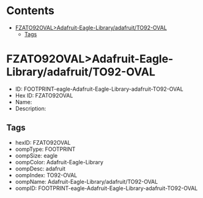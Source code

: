 



Contents
========

* [FZATO92OVAL>Adafruit-Eagle-Library/adafruit/TO92-OVAL](#fzato92ovaladafruit-eagle-libraryadafruitto92-oval)
	* [Tags](#tags)

# FZATO92OVAL>Adafruit-Eagle-Library/adafruit/TO92-OVAL

- ID: FOOTPRINT-eagle-Adafruit-Eagle-Library-adafruit-TO92-OVAL
- Hex ID: FZATO92OVAL
- Name: 
- Description: 

## Tags

- hexID: FZATO92OVAL
- oompType: FOOTPRINT
- oompSize: eagle
- oompColor: Adafruit-Eagle-Library
- oompDesc: adafruit
- oompIndex: TO92-OVAL
- oompName: Adafruit-Eagle-Library/adafruit/TO92-OVAL
- oompID: FOOTPRINT-eagle-Adafruit-Eagle-Library-adafruit-TO92-OVAL

